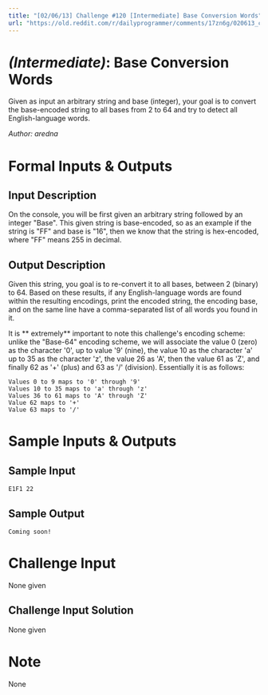 ```yaml
---
title: "[02/06/13] Challenge #120 [Intermediate] Base Conversion Words"
url: "https://old.reddit.com/r/dailyprogrammer/comments/17zn6g/020613_challenge_120_intermediate_base_conversion/"
---
```



# [](#IntermediateIcon) *(Intermediate)*: Base Conversion Words
Given as input an arbitrary string and base (integer), your goal is to convert the base-encoded string to all bases from 2 to 64 and try to detect all English-language words.

*Author: aredna*
# Formal Inputs & Outputs
## Input Description
On the console, you will be first given an arbitrary string followed by an integer "Base". This given string is base-encoded, so as an example if the string is "FF" and base is "16", then we know that the string is hex-encoded, where "FF" means 255 in decimal. 
## Output Description
Given this string, you goal is to re-convert it to all bases, between 2 (binary) to 64. Based on these results, if any English-language words are found within the resulting encodings, print the encoded string, the encoding base, and on the same line have a comma-separated list of all words you found in it.

It is ** extremely** important to note this challenge's encoding scheme: unlike the "Base-64" encoding scheme, we will associate the value 0 (zero) as the character '0', up to value '9' (nine), the value 10 as the character 'a' up to 35 as the character 'z', the value 26 as 'A', then the value 61 as 'Z', and finally 62 as '+' (plus) and 63 as '/' (division). Essentially it is as follows:

    Values 0 to 9 maps to '0' through '9'
    Values 10 to 35 maps to 'a' through 'z'
    Values 36 to 61 maps to 'A' through 'Z'
    Value 62 maps to '+'
    Value 63 maps to '/'
# Sample Inputs & Outputs
## Sample Input
    E1F1 22
## Sample Output
    Coming soon!
# Challenge Input
None given
## Challenge Input Solution
None given
# Note
None
				